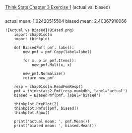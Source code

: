 [Think Stats Chapter 3 Exercise 1](http://greenteapress.com/thinkstats2/html/thinkstats2004.html#toc31) (actual vs. biased)

>> ```
actual mean:  1.02420515504
biased mean:  2.40367910066
```
![Actual vs Biased](Biased.png)
    import chap01soln
    import thinkplot
    
    def BiasedPmf( pmf, label):
        new_pmf = pmf.Copy(label=label)
    
        for x, p in pmf.Items():
            new_pmf.Mult(x, x)
    
        new_pmf.Normalize()
        return new_pmf
    
    resp = chap01soln.ReadFemResp()
    pmf = thinkstats2.Pmf(resp.numkdhh, label='actual')
    biased = BiasedPmf(pmf, label='biased')
    
    thinkplot.PrePlot(2)
    thinkplot.Pmfs([pmf, biased])
    thinkplot.Show()
    
    print('actual mean: ', pmf.Mean())
    print('biased mean: ', biased.Mean())



